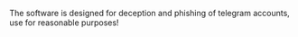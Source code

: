 The software is designed for deception and phishing of telegram accounts, use for reasonable purposes!
